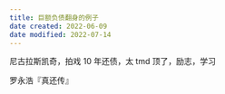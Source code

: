 ```yaml
---
title: 巨额负债翻身的例子
date created: 2022-06-09
date modified: 2022-07-14
---
```


尼古拉斯凯奇，拍戏 10 年还债，太 tmd 顶了，励志，学习

罗永浩『真还传』
